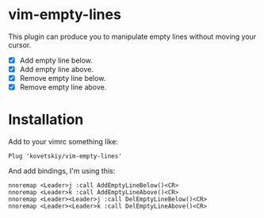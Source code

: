 vim-empty-lines
===============

This plugin can produce you to manipulate empty lines without moving your cursor.

- [x] Add empty line below.
- [x] Add empty line above.
- [x] Remove empty line below.
- [x] Remove empty line above.

Installation
============

Add to your vimrc something like:

```viml
Plug 'kovetskiy/vim-empty-lines'
```

And add bindings, I'm using this:

```viml
nnoremap <Leader>j :call AddEmptyLineBelow()<CR>
nnoremap <Leader>k :call AddEmptyLineAbove()<CR>
nnoremap <Leader><Leader>j :call DelEmptyLineBelow()<CR>
nnoremap <Leader><Leader>k :call DelEmptyLineAbove()<CR>
```
